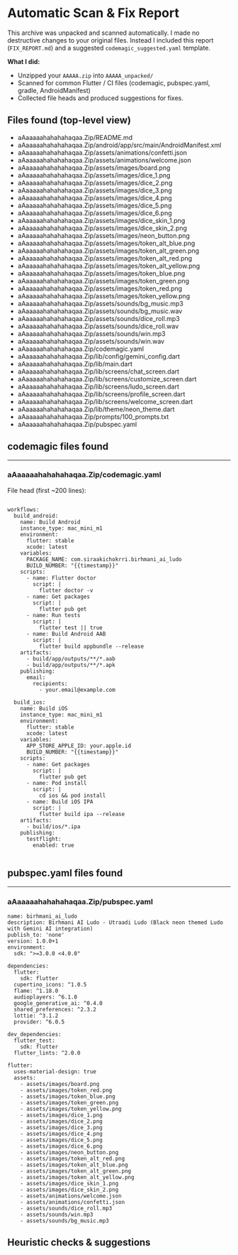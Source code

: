 # Automatic Scan & Fix Report

This archive was unpacked and scanned automatically. I made no destructive changes to your original files. Instead I included this report (`FIX_REPORT.md`) and a suggested `codemagic_suggested.yaml` template.

**What I did:**
- Unzipped your `AAAAA.zip` into `AAAAA_unpacked/`
- Scanned for common Flutter / CI files (codemagic, pubspec.yaml, gradle, AndroidManifest)
- Collected file heads and produced suggestions for fixes.


## Files found (top-level view)

- aAaaaaahahahahaqaa.Zip/README.md
- aAaaaaahahahahaqaa.Zip/android/app/src/main/AndroidManifest.xml
- aAaaaaahahahahaqaa.Zip/assets/animations/confetti.json
- aAaaaaahahahahaqaa.Zip/assets/animations/welcome.json
- aAaaaaahahahahaqaa.Zip/assets/images/board.png
- aAaaaaahahahahaqaa.Zip/assets/images/dice_1.png
- aAaaaaahahahahaqaa.Zip/assets/images/dice_2.png
- aAaaaaahahahahaqaa.Zip/assets/images/dice_3.png
- aAaaaaahahahahaqaa.Zip/assets/images/dice_4.png
- aAaaaaahahahahaqaa.Zip/assets/images/dice_5.png
- aAaaaaahahahahaqaa.Zip/assets/images/dice_6.png
- aAaaaaahahahahaqaa.Zip/assets/images/dice_skin_1.png
- aAaaaaahahahahaqaa.Zip/assets/images/dice_skin_2.png
- aAaaaaahahahahaqaa.Zip/assets/images/neon_button.png
- aAaaaaahahahahaqaa.Zip/assets/images/token_alt_blue.png
- aAaaaaahahahahaqaa.Zip/assets/images/token_alt_green.png
- aAaaaaahahahahaqaa.Zip/assets/images/token_alt_red.png
- aAaaaaahahahahaqaa.Zip/assets/images/token_alt_yellow.png
- aAaaaaahahahahaqaa.Zip/assets/images/token_blue.png
- aAaaaaahahahahaqaa.Zip/assets/images/token_green.png
- aAaaaaahahahahaqaa.Zip/assets/images/token_red.png
- aAaaaaahahahahaqaa.Zip/assets/images/token_yellow.png
- aAaaaaahahahahaqaa.Zip/assets/sounds/bg_music.mp3
- aAaaaaahahahahaqaa.Zip/assets/sounds/bg_music.wav
- aAaaaaahahahahaqaa.Zip/assets/sounds/dice_roll.mp3
- aAaaaaahahahahaqaa.Zip/assets/sounds/dice_roll.wav
- aAaaaaahahahahaqaa.Zip/assets/sounds/win.mp3
- aAaaaaahahahahaqaa.Zip/assets/sounds/win.wav
- aAaaaaahahahahaqaa.Zip/codemagic.yaml
- aAaaaaahahahahaqaa.Zip/lib/config/gemini_config.dart
- aAaaaaahahahahaqaa.Zip/lib/main.dart
- aAaaaaahahahahaqaa.Zip/lib/screens/chat_screen.dart
- aAaaaaahahahahaqaa.Zip/lib/screens/customize_screen.dart
- aAaaaaahahahahaqaa.Zip/lib/screens/ludo_screen.dart
- aAaaaaahahahahaqaa.Zip/lib/screens/profile_screen.dart
- aAaaaaahahahahaqaa.Zip/lib/screens/welcome_screen.dart
- aAaaaaahahahahaqaa.Zip/lib/theme/neon_theme.dart
- aAaaaaahahahahaqaa.Zip/prompts/100_prompts.txt
- aAaaaaahahahahaqaa.Zip/pubspec.yaml


## codemagic files found

---
### aAaaaaahahahahaqaa.Zip/codemagic.yaml

File head (first ~200 lines):

```

workflows:
  build_android:
    name: Build Android
    instance_type: mac_mini_m1
    environment:
      flutter: stable
      xcode: latest
    variables:
      PACKAGE_NAME: com.siraakichokrri.birhmani_ai_ludo
      BUILD_NUMBER: "{{timestamp}}"
    scripts:
      - name: Flutter doctor
        script: |
          flutter doctor -v
      - name: Get packages
        script: |
          flutter pub get
      - name: Run tests
        script: |
          flutter test || true
      - name: Build Android AAB
        script: |
          flutter build appbundle --release
    artifacts:
      - build/app/outputs/**/*.aab
      - build/app/outputs/**/*.apk
    publishing:
      email:
        recipients:
          - your.email@example.com

  build_ios:
    name: Build iOS
    instance_type: mac_mini_m1
    environment:
      flutter: stable
      xcode: latest
    variables:
      APP_STORE_APPLE_ID: your.apple.id
      BUILD_NUMBER: "{{timestamp}}"
    scripts:
      - name: Get packages
        script: |
          flutter pub get
      - name: Pod install
        script: |
          cd ios && pod install
      - name: Build iOS IPA
        script: |
          flutter build ipa --release
    artifacts:
      - build/ios/*.ipa
    publishing:
      testflight:
        enabled: true


```



## pubspec.yaml files found

---
### aAaaaaahahahahaqaa.Zip/pubspec.yaml
```
name: birhmani_ai_ludo
description: Birhmani AI Ludo - Utraadi Ludo (Black neon themed Ludo with Gemini AI integration)
publish_to: 'none'
version: 1.0.0+1
environment:
  sdk: ">=3.0.0 <4.0.0"

dependencies:
  flutter:
    sdk: flutter
  cupertino_icons: ^1.0.5
  flame: ^1.18.0
  audioplayers: ^6.1.0
  google_generative_ai: ^0.4.0
  shared_preferences: ^2.3.2
  lottie: ^3.1.2
  provider: ^6.0.5

dev_dependencies:
  flutter_test:
    sdk: flutter
  flutter_lints: ^2.0.0

flutter:
  uses-material-design: true
  assets:
    - assets/images/board.png
    - assets/images/token_red.png
    - assets/images/token_blue.png
    - assets/images/token_green.png
    - assets/images/token_yellow.png
    - assets/images/dice_1.png
    - assets/images/dice_2.png
    - assets/images/dice_3.png
    - assets/images/dice_4.png
    - assets/images/dice_5.png
    - assets/images/dice_6.png
    - assets/images/neon_button.png
    - assets/images/token_alt_red.png
    - assets/images/token_alt_blue.png
    - assets/images/token_alt_green.png
    - assets/images/token_alt_yellow.png
    - assets/images/dice_skin_1.png
    - assets/images/dice_skin_2.png
    - assets/animations/welcome.json
    - assets/animations/confetti.json
    - assets/sounds/dice_roll.mp3
    - assets/sounds/win.mp3
    - assets/sounds/bg_music.mp3

```



## Heuristic checks & suggestions
